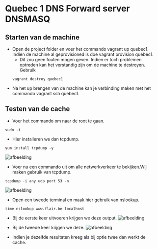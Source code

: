 # Quebec 1 DNS Forward server DNSMASQ

## Starten van de machine
* Open de project folder en voer het commando vagrant up quebec1. Indien de machine al geprovisioned is doe vagrant provision quebec1.
	* Dit zou geen fouten mogen geven. Indien er toch problemen optreden kan het verstandig zijn om de machine te destroyen. Gebruik
	```
	vagrant destroy quebec1
	```
* Na het up brengen van de machine kan je verbinding maken met het commando vagrant ssh quebec1.

## Testen van de cache
* Voer het commando om naar de root te gaan.
```
sudo -i
```
* Hier installeren we dan tcpdump.
```
yum install tcpdump -y
```
![afbeelding](https://user-images.githubusercontent.com/25815893/47286700-21c18c80-d5f0-11e8-81e1-c10509cdc0e0.png)

* Voer nu een commando uit om alle netwerkverkeer te bekijken.Wij maken gebruik van tcpdump.
```
tcpdump -i any udp port 53 -n
```
![afbeelding](https://user-images.githubusercontent.com/25815893/47286778-68af8200-d5f0-11e8-933c-93be552bca57.png)

* Open een tweede terminal en maak hier gebruik van nslookup.
```
time nslookup www.flair.be localhost
```
* Bij de eerste keer uitvoeren krijgen we deze output.
	![afbeelding](https://user-images.githubusercontent.com/25815893/47287068-4ff39c00-d5f1-11e8-88f0-f640f396cb8e.png)
* Bij de tweede keer krijgen we deze.
	![afbeelding](https://user-images.githubusercontent.com/25815893/47287403-6b12db80-d5f2-11e8-91bc-1541b663a522.png)

* Indien je dezelfde resultaten kreeg als bij optie twee dan werkt de cache.
